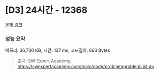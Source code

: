 # [D3] 24시간 - 12368 

[문제 링크](https://swexpertacademy.com/main/code/problem/problemDetail.do?contestProbId=AXsEBlLqedsDFARX) 

### 성능 요약

메모리: 36,700 KB, 시간: 137 ms, 코드길이: 863 Bytes



> 출처: SW Expert Academy, https://swexpertacademy.com/main/code/problem/problemList.do